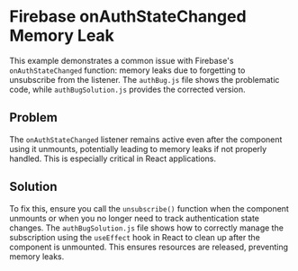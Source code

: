 # Firebase onAuthStateChanged Memory Leak
This example demonstrates a common issue with Firebase's `onAuthStateChanged` function: memory leaks due to forgetting to unsubscribe from the listener.  The `authBug.js` file shows the problematic code, while `authBugSolution.js` provides the corrected version.

## Problem
The `onAuthStateChanged` listener remains active even after the component using it unmounts, potentially leading to memory leaks if not properly handled. This is especially critical in React applications. 

## Solution
To fix this, ensure you call the `unsubscribe()` function when the component unmounts or when you no longer need to track authentication state changes.  The `authBugSolution.js` file shows how to correctly manage the subscription using the `useEffect` hook in React to clean up after the component is unmounted.  This ensures resources are released, preventing memory leaks. 